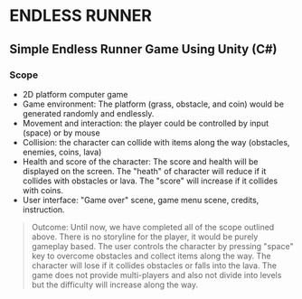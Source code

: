 # ENDLESS RUNNER 

## Simple Endless Runner Game Using Unity (C#)

### Scope

- 2D platform computer game
- Game environment: The platform (grass, obstacle, and coin) would be generated randomly and endlessly.
- Movement and interaction: the player could be controlled by input (space) or by mouse
- Collision: the character can collide with items along the way (obstacles, enemies, coins, lava)
- Health and score of the character: The score and health will be displayed on the screen. The "heath" of character will reduce if it collides with obstacles or lava. The "score" will increase if it collides with coins.
- User interface: "Game over" scene, game menu scene, credits, instruction.
> Outcome: Until now, we have completed all of the scope outlined above. There is no storyline for the player, it would be purely gameplay based. The user controls the character by pressing "space" key to overcome obstacles and collect items along the way. The character will lose if it collides obstacles or falls into the lava. The game does not provide multi-players and also not divide into levels but the difficulty will increase along the way.

